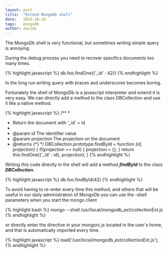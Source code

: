 ```yaml
---
layout: post
title:  "Extend MongoDb shell"
date:   2015-10-10
tags:   mongodb
author: davide
---
```


The MongoDb shell is very functional, but sometimes writing simple query is annoying.

During the debug process you need to recover specifics documents too many times.

{% highlight javascript %}
db.foo.findOne({'_id' : 42})
{% endhighlight %}

In the long run writing  query with braces and underscores becomes boring.

Fortunately the shell of MongoDb is a javascript interpreter and extend it is very easy.
We can directly add a method to the class DBCollection and use it like a native method.


{% highlight javascript %}
/**
 *
 * Return the document with '_id' = id
 *
 * @param id The identifier value
 * @param projection The projection on the document
 * @returns {*}
 */
DBCollection.prototype.findById = function (id, projection) {
    if(projection == null) {
        projection = {};
    }
    return this.findOne({'_id' : id}, projection);
}
{% endhighlight %}


Writing this code directly in the shell will add a method ***findById*** to the class ***DBCollection***.

{% highlight javascript %}
db.foo.findById(42)
{% endhighlight %}

To avoid having to re-enter every time this method, and others that will be useful in our daily administration of MongoDb you can use the -shell parameters when you start the mongo client

{% highlight bash %}
mongo --shell /usr/local/mongodb_ext/collectionExt.js
{% endhighlight %}

or directly enter the directive in your mongorc.js located in the user's home, and that is automatically imported every time.

{% highlight javascript %}
load('/usr/local/mongodb_ext/collectionExt.js');
{% endhighlight %}
